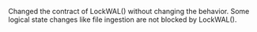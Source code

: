 Changed the contract of LockWAL() without changing the behavior. Some logical state changes like file ingestion are not blocked by LockWAL().
